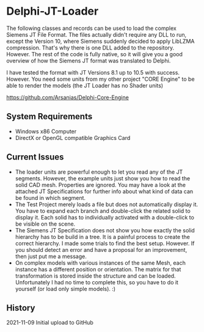 # Delphi-JT-Loader

The following classes and records can be used to load the complex Siemens JT File Format. The files actually didn't require any DLL to run, except the Version 10, where Siemens suddenly decided to apply LibLZMA compression. That's why there is one DLL added to the repository. However. The rest of the code is fully native, so it will give you a good overview of how the Siemens JT format was translated to Delphi.

I have tested the format with JT Versions 8.1 up to 10.5 with success. However. You need some units from my other project "CORE Engine" to be able to render the models (the JT Loader has no Shader units) 

https://github.com/Arsanias/Delphi-Core-Engine

## System Requirements

* Windows x86 Computer
* DirectX or OpenGL compatible Graphics Card

## Current Issues

* The loader units are powerful enough to let you read any of the JT segments. However, the example units just show you how to read the solid CAD mesh. Properties are ignored. You may have a look at the attached JT Specifications for further info about what kind of data can be found in which segment.
* The Test Project merely loads a file but does not automatically display it. You have to expand each branch and double-click the related solid to display it. Each solid has to individually activated with a double-click to be visible on the scene.
* The Siemens JT Specification does not show you how exactly the solid hierarchy has to be build in a tree. It is a painful process to create the correct hierarchy. I made some trials to find the best setup. However. If you should detect an error and have a proposal for an improvement, then just put me a message.
* On complex models with various instances of the same Mesh, each instance has a different position or orientation. The matrix for that transformation is stored inside the structure and can be loaded. Unfortunately I had no time to complete this, so you have to do it yourself (or load only simple models). :)

## History

2021-11-09 Initial upload to GitHub
